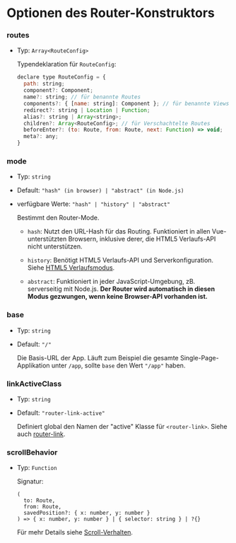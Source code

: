 # Optionen des Router-Konstruktors

### routes

- Typ: `Array<RouteConfig>`

  Typendeklaration für `RouteConfig`:

  ``` js
  declare type RouteConfig = {
    path: string;
    component?: Component;
    name?: string; // für benannte Routes
    components?: { [name: string]: Component }; // für benannte Views
    redirect?: string | Location | Function;
    alias?: string | Array<string>;
    children?: Array<RouteConfig>; // für Verschachtelte Routes
    beforeEnter?: (to: Route, from: Route, next: Function) => void;
    meta?: any;
  }
  ```

### mode

- Typ: `string`

- Default: `"hash" (in browser) | "abstract" (in Node.js)`

- verfügbare Werte: `"hash" | "history" | "abstract"`

  Bestimmt den Router-Mode.

  - `hash`: Nutzt den URL-Hash für das Routing. Funktioniert in allen Vue-unterstützten Browsern, inklusive derer, die HTML5 Verlaufs-API nicht unterstützen.

  - `history`: Benötigt HTML5 Verlaufs-API und Serverkonfiguration. Siehe [HTML5 Verlaufsmodus](../essentials/history-mode.md).

  - `abstract`: Funktioniert in jeder JavaScript-Umgebung, zB. serverseitig mit Node.js. **Der Router wird automatisch in diesen Modus gezwungen, wenn keine Browser-API vorhanden ist.**

### base

- Typ: `string`

- Default: `"/"`

  Die Basis-URL der App. Läuft zum Beispiel die gesamte Single-Page-Applikation unter `/app`, sollte `base` den Wert `"/app"` haben.

### linkActiveClass

- Typ: `string`

- Default: `"router-link-active"`

  Definiert global den Namen der "active" Klasse für `<router-link>`. Siehe auch [router-link](router-link.md).

### scrollBehavior

- Typ: `Function`

  Signatur:

  ```
  (
    to: Route,
    from: Route,
    savedPosition?: { x: number, y: number }
  ) => { x: number, y: number } | { selector: string } | ?{}
  ```

  Für mehr Details siehe [Scroll-Verhalten](../advanced/scroll-behavior.md).
